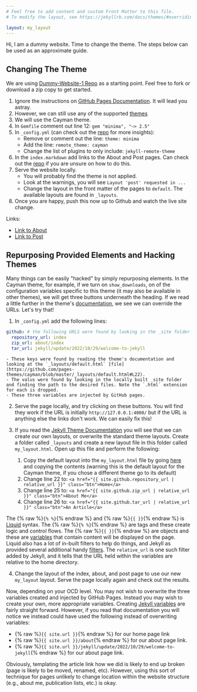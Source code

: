 ```yaml
---
# Feel free to add content and custom Front Matter to this file.
# To modify the layout, see https://jekyllrb.com/docs/themes/#overriding-theme-defaults

layout: my_layout
---
```


Hi, I am a dummy website. Time to change the theme. The steps below can be used as an approximate guide.

## Changing The Theme

We are using [Dummy-Website-1 Repo](github.com/jmount1992/dummy-website-1) as a starting point. Feel free to fork or download a zip copy to get started.

1. Ignore the instructions on [GitHub Pages Documentation](https://docs.github.com/en/pages/setting-up-a-github-pages-site-with-jekyll/adding-a-theme-to-your-github-pages-site-using-jekyll). It will lead you astray.
2. However, we can still use any of the supported [themes](https://pages.github.com/themes/)
3. We will use the Cayman theme.
4. In `Gemfile` comment out line 12: `gem "minima", "~> 2.5"`
5. In `_config.yml` (can check out the [repo](https://github.com/jmount1992/dummy-website-2) for more insights):
    - Remove or comment out the line: `theme: minima`
    - Add the line: `remote_theme: cayman`
    - Change the list of plugins to only include: `jekyll-remote-theme`
4. In the `index.markdown` add links to the About and Post pages. Can check out the [repo](https://github.com/jmount1992/dummy-website-2) if you are unsure on how to do this.
6. Serve the website locally.
    - You will probably find the theme is not applied.
    - Look at the warnings, you will see `Layout 'post' requested in ... `
    - Change the layout in the front matter of the pages to `default`. The available layouts are found in `_layouts`.
7. Once you are happy, push this now up to Github and watch the live site change.

Links:
- [Link to About](about)
- [Link to Post](_posts/2022-10-29-welcome-to-jekyll.markdown)


## Repurposing Provided Elements and Hacking Themes

Many things can be easily "hacked" by simply repurposing elements. In the Cayman theme, for example, if we turn on `show_downloads`, on of the configuration variables specific to this theme (it may also be available in other themes), we will get three buttons underneath the heading. If we read a little further in the theme's [documentation](https://github.com/pages-themes/cayman), we see we can override the URLs. Let's try that!

1. In `_config.yml` add the following lines:
```yaml
github: # the following URLS were found by looking in the _site folder built 
  repository_url: index
  zip_url: about/index
  tar_url: jekyll/update/2022/10/29/welcome-to-jekyll
```
    - These keys were found by reading the theme's documentation and looking at the `_layouts/default.html` [file](https://github.com/pages-themes/cayman/blob/master/_layouts/default.html#L22).
    - The valus were found by looking in the locally built _site folder and finding the path to the desired files. Note the `.html` extension for each is dropped. 
    - These three variables are injected by GitHub pages.

2. Serve the page locally, and try clicking on these buttons. You will find they work if the URL is initially `http://127.0.0.1:4000/` but if the URL is anything else the links don't work. We can easily fix this!

3. If you read the [Jekyll Theme Documentation](https://jekyllrb.com/docs/themes/) you will see that we can create our own layouts, or overwrite the standard theme layouts. Create a folder called `_layouts` and create a new layout file in this folder called `my_layout.html`. Open up this file and perform the following:
    1. Copy the default layout into the `my_layout.html` file by going [here](https://raw.githubusercontent.com/pages-themes/cayman/master/_layouts/default.html) and copying the contents (warning this is the default layout for the Cayman theme, if you chose a different theme go to its default)
    2. Change line 22 to: `<a href="{{ site.github.repository_url | relative_url }}" class="btn">Home</a>`
    3. Change line 25 to: `<a href="{{ site.github.zip_url | relative_url }}" class="btn">About Me</a>`
    4. Change line 26 to: `<a href="{{ site.github.tar_url | relative_url }}" class="btn">An Article</a>`

The {% raw %}`{% %}`{% endraw %} and {% raw %}`{{ }}`{% endraw %} is [Liquid](https://shopify.github.io/liquid/basics/introduction/) syntax. The {% raw %}`{% %}`{% endraw %} are tags and these create logic and control flows. The {% raw %}`{{ }}`{% endraw %} are objects and these are [variables](https://jekyllrb.com/docs/variables/) that contain content will be displayed on the page. Liquid also has a lot of in-built filters to help do things, and Jekyll as provided several additional handy [filters](https://jekyllrb.com/docs/liquid/filters/). The `relative_url` is one such filter added by Jekyll, and it tells that the URL held within the variables are relative to the home directory.

4. Change the layout of the index, about, and post page to use our new `my_layout` layout. Serve the page locally again and check out the results.

Now, depending on your OCD level. You may not wish to overwrite the three variables created and injected by GitHub Pages. Instead you may wish to create your own, more appropriate variables. Creating [Jekyll variables](https://jekyllrb.com/docs/variables/) are fairly straight forward. However, if you read that documentation you will notice we instead could have used the following instead of overwriting variables:

- {% raw %}`{{ site.url }}`{% endraw %} for our home page link
- {% raw %}`{{ site.url }}/about`{% endraw %} for our about page link.
- {% raw %}`{{ site.url }}/jekyll/update/2022/10/29/welcome-to-jekyll`{% endraw %} for our about page link.

Obviously, templating the article link how we did is likely to end up broken (page is likely to be moved, renamed, etc). However, using this sort of technique for pages unlikely to change location within the website structure (e.g., about me, publication lists, etc.) is okay.

